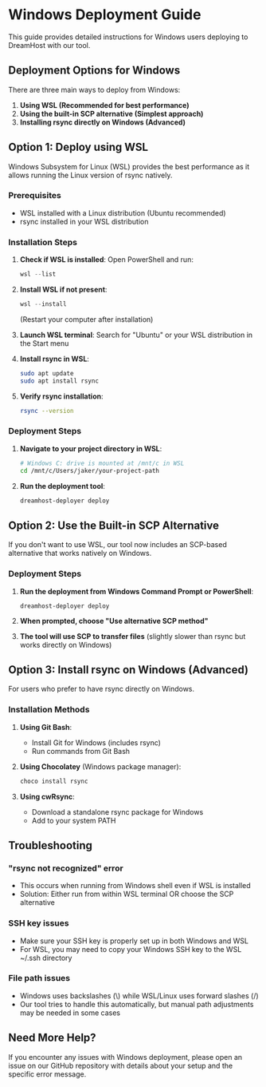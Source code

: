 # Windows Deployment Guide

This guide provides detailed instructions for Windows users deploying to DreamHost with our tool.

## Deployment Options for Windows

There are three main ways to deploy from Windows:

1. **Using WSL (Recommended for best performance)**
2. **Using the built-in SCP alternative (Simplest approach)**
3. **Installing rsync directly on Windows (Advanced)**

## Option 1: Deploy using WSL

Windows Subsystem for Linux (WSL) provides the best performance as it allows running the Linux version of rsync natively.

### Prerequisites
- WSL installed with a Linux distribution (Ubuntu recommended)
- rsync installed in your WSL distribution

### Installation Steps

1. **Check if WSL is installed**:
   Open PowerShell and run:
   ```powershell
   wsl --list
   ```

2. **Install WSL if not present**:
   ```powershell
   wsl --install
   ```
   (Restart your computer after installation)

3. **Launch WSL terminal**:
   Search for "Ubuntu" or your WSL distribution in the Start menu

4. **Install rsync in WSL**:
   ```bash
   sudo apt update
   sudo apt install rsync
   ```

5. **Verify rsync installation**:
   ```bash
   rsync --version
   ```

### Deployment Steps

1. **Navigate to your project directory in WSL**:
   ```bash
   # Windows C: drive is mounted at /mnt/c in WSL
   cd /mnt/c/Users/jaker/your-project-path
   ```

2. **Run the deployment tool**:
   ```bash
   dreamhost-deployer deploy
   ```

## Option 2: Use the Built-in SCP Alternative

If you don't want to use WSL, our tool now includes an SCP-based alternative that works natively on Windows.

### Deployment Steps

1. **Run the deployment from Windows Command Prompt or PowerShell**:
   ```
   dreamhost-deployer deploy
   ```

2. **When prompted, choose "Use alternative SCP method"**

3. **The tool will use SCP to transfer files** (slightly slower than rsync but works directly on Windows)

## Option 3: Install rsync on Windows (Advanced)

For users who prefer to have rsync directly on Windows.

### Installation Methods

1. **Using Git Bash**:
   - Install Git for Windows (includes rsync)
   - Run commands from Git Bash

2. **Using Chocolatey** (Windows package manager):
   ```powershell
   choco install rsync
   ```

3. **Using cwRsync**:
   - Download a standalone rsync package for Windows
   - Add to your system PATH

## Troubleshooting

### "rsync not recognized" error
- This occurs when running from Windows shell even if WSL is installed
- Solution: Either run from within WSL terminal OR choose the SCP alternative

### SSH key issues
- Make sure your SSH key is properly set up in both Windows and WSL
- For WSL, you may need to copy your Windows SSH key to the WSL ~/.ssh directory

### File path issues
- Windows uses backslashes (\\) while WSL/Linux uses forward slashes (/)
- Our tool tries to handle this automatically, but manual path adjustments may be needed in some cases

## Need More Help?

If you encounter any issues with Windows deployment, please open an issue on our GitHub repository with details about your setup and the specific error message. 